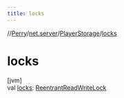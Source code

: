 ```yaml
---
title: locks
---
```

//[Perry](../../../index.html)/[net.server](../index.html)/[PlayerStorage](index.html)/[locks](locks.html)



# locks



[jvm]\
val [locks](locks.html): [ReentrantReadWriteLock](https://docs.oracle.com/javase/8/docs/api/java/util/concurrent/locks/ReentrantReadWriteLock.html)




